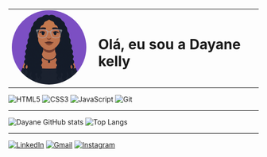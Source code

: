 <table>
  <tr>
    <td width="160">
      <img src="Eu.png" width="150" style="border-radius:50%" alt="Avatar de Andressa Galdino"/>
    </td>
    <td>
      <h1> Olá, eu sou a Dayane kelly</h1>
    </td>
  </tr>
</table>



![HTML5](https://img.shields.io/badge/HTML5-E34F26?style=for-the-badge&logo=html5&logoColor=white)
![CSS3](https://img.shields.io/badge/CSS3-1572B6?style=for-the-badge&logo=css3&logoColor=white)
![JavaScript](https://img.shields.io/badge/JavaScript-F7DF1E?style=for-the-badge&logo=javascript&logoColor=black)
![Git](https://img.shields.io/badge/Git-F05032?style=for-the-badge&logo=git&logoColor=white)

---

![Dayane GitHub stats](https://github-readme-stats.vercel.app/api?username=daykell1&show_icons=true&theme=dracula)
![Top Langs](https://github-readme-stats.vercel.app/api/top-langs/?username=daykell1&layout=compact&theme=dracula)

---
[![LinkedIn](https://img.shields.io/badge/LinkedIn-blue?style=for-the-badge&logo=linkedin&logoColor=white)](https://www.linkedin.com/in/www.linkedin.com/in/daykell1)
[![Gmail](https://img.shields.io/badge/Gmail-red?style=for-the-badge&logo=gmail&logoColor=white)](mailto:dayanekelly994@gmail.com)
[![Instagram](https://img.shields.io/badge/Instagram-E4405F?style=for-the-badge&logo=instagram&logoColor=white)](https://www.instagram.com/daykell1/)





